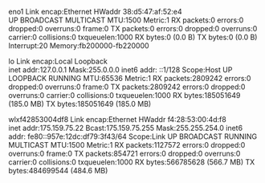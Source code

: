 eno1      Link encap:Ethernet  HWaddr 38:d5:47:af:52:e4  
          UP BROADCAST MULTICAST  MTU:1500  Metric:1
          RX packets:0 errors:0 dropped:0 overruns:0 frame:0
          TX packets:0 errors:0 dropped:0 overruns:0 carrier:0
          collisions:0 txqueuelen:1000 
          RX bytes:0 (0.0 B)  TX bytes:0 (0.0 B)
          Interrupt:20 Memory:fb200000-fb220000 

lo        Link encap:Local Loopback  
          inet addr:127.0.0.1  Mask:255.0.0.0
          inet6 addr: ::1/128 Scope:Host
          UP LOOPBACK RUNNING  MTU:65536  Metric:1
          RX packets:2809242 errors:0 dropped:0 overruns:0 frame:0
          TX packets:2809242 errors:0 dropped:0 overruns:0 carrier:0
          collisions:0 txqueuelen:1000 
          RX bytes:185051649 (185.0 MB)  TX bytes:185051649 (185.0 MB)

wlxf42853004df8 Link encap:Ethernet  HWaddr f4:28:53:00:4d:f8  
          inet addr:175.159.75.22  Bcast:175.159.75.255  Mask:255.255.254.0
          inet6 addr: fe80::957e:12dc:df79:3f43/64 Scope:Link
          UP BROADCAST RUNNING MULTICAST  MTU:1500  Metric:1
          RX packets:1127572 errors:0 dropped:0 overruns:0 frame:0
          TX packets:854721 errors:0 dropped:0 overruns:0 carrier:0
          collisions:0 txqueuelen:1000 
          RX bytes:566785628 (566.7 MB)  TX bytes:484699544 (484.6 MB)

